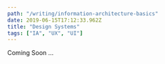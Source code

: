 ```yaml
---
path: "/writing/information-architecture-basics"
date: 2019-06-15T17:12:33.962Z
title: "Design Systems"
tags: ["IA", "UX", "UI"]
---
```


Coming Soon ...